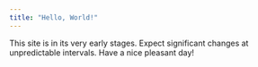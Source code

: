 ```yaml
---
title: "Hello, World!"
---
```


This site is in its very early stages. Expect significant changes at unpredictable intervals. Have a nice pleasant day!
